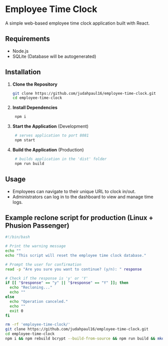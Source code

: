 # Employee Time Clock

A simple web-based employee time clock application built with React.

## Requirements

- Node.js
- SQLite (Database will be autogenerated)

## Installation

1. **Clone the Repository**

   ```bash
   git clone https://github.com/judahpaul16/employee-time-clock.git
   cd employee-time-clock
   
2. **Install Dependencies**

   ```bash
    npm i

3. **Start the Application** (Development)

   ```bash
    # serves application to port 8081
    npm start

4. **Build the Application** (Production)

   ```bash
    # builds application in the 'dist' folder
    npm run build

## Usage

- Employees can navigate to their unique URL to clock in/out.
- Administrators can log in to the dashboard to view and manage time logs.

## Example reclone script for production (Linux + Phusion Passenger)

   ```bash
   #!/bin/bash

   # Print the warning message
   echo ""
   echo "This script will reset the employee time clock database."
   
   # Prompt the user for confirmation
   read -p "Are you sure you want to continue? (y/n): " response
   
   # Check if the response is 'y' or 'Y'
   if [[ "$response" == "y" || "$response" == "Y" ]]; then
     echo "Recloning..."
     echo ""
   else
     echo "Operation canceled."
     echo ""
     exit 0
   fi
   
   rm -rf 'employee-time-clock/'
   git clone https://github.com/judahpaul16/employee-time-clock.git
   cd employee-time-clock
   npm i && npm rebuild bcrypt --build-from-source && npm run build && mkdir ./tmp && touch ./tmp/restart.txt
